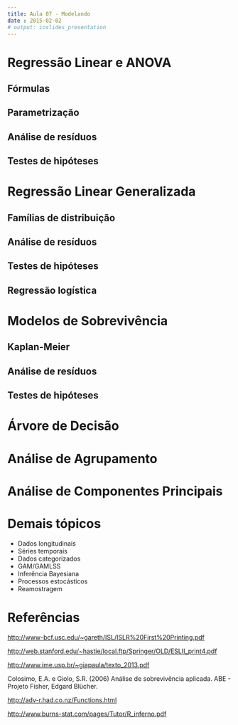 ```yaml
---
title: Aula 07 - Modelando
date : 2015-02-02
# output: ioslides_presentation
---
```


# Regressão Linear e ANOVA

## Fórmulas

## Parametrização

## Análise de resíduos

## Testes de hipóteses

# Regressão Linear Generalizada

## Famílias de distribuição

## Análise de resíduos

## Testes de hipóteses

## Regressão logística

# Modelos de Sobrevivência

## Kaplan-Meier

## Análise de resíduos

## Testes de hipóteses

# Árvore de Decisão

# Análise de Agrupamento

# Análise de Componentes Principais

# Demais tópicos

- Dados longitudinais
- Séries temporais
- Dados categorizados
- GAM/GAMLSS
- Inferência Bayesiana
- Processos estocásticos
- Reamostragem

# Referências

http://www-bcf.usc.edu/~gareth/ISL/ISLR%20First%20Printing.pdf

http://web.stanford.edu/~hastie/local.ftp/Springer/OLD/ESLII_print4.pdf

http://www.ime.usp.br/~giapaula/texto_2013.pdf

Colosimo, E.A. e Giolo, S.R. (2006) Análise de sobrevivência aplicada. ABE - Projeto Fisher, Edgard Blücher.

http://adv-r.had.co.nz/Functions.html

http://www.burns-stat.com/pages/Tutor/R_inferno.pdf
